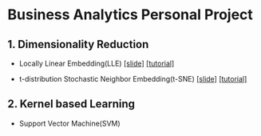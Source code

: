 # Business Analytics Personal Project
## 1. Dimensionality Reduction

* Locally Linear Embedding(LLE) [[slide]](https://github.com/Saerin-Lim/Business_Analytics/blob/master/1.dimensionality%20reduction/LLE_slide.pdf) [[tutorial]](https://github.com/Saerin-Lim/Business_Analytics/blob/master/1.dimensionality%20reduction/LLE_tutorial.ipynb)

* t-distribution Stochastic Neighbor Embedding(t-SNE) [[slide]](https://github.com/Saerin-Lim/Business_Analytics/blob/master/1.dimensionality%20reduction/t_SNE_slide.pdf) [[tutorial]](https://github.com/Saerin-Lim/Business_Analytics/blob/master/1.dimensionality%20reduction/t_SNE_tutorial.ipynb)

## 2. Kernel based Learning

* Support Vector Machine(SVM)

